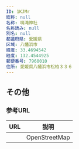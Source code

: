```yaml
---
ID: 1KJMr
総称: null
名称: 鳴滝神社
名称読み: null
別名: null
都道府県: 愛媛県
区域: 八幡浜市
緯度: 33.4694542
経度: 132.4544925
郵便番号: 7960010
住所: 愛媛県八幡浜市松柏３３６
---
```


## その他

### 参考URL

| URL | 説明          |
| --- | ------------- |
|     | OpenStreetMap |
